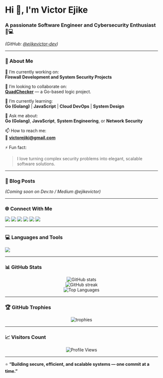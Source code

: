 # Hi 👋, I'm **Victor Ejike**
### A passionate Software Engineer and Cybersecurity Enthusiast 🔐💻  
*(GitHub: [@ejikevictor-dev](https://github.com/ejikevictor-dev))*

---

### 🚀 About Me

🔭 I’m currently working on:  
**Firewall Development and System Security Projects**

👯 I’m looking to collaborate on:  
**[QuadChecker](https://github.com/victorejike/quadchecker)** — a Go-based logic project.

🌱 I’m currently learning:  
**Go (Golang)** | **JavaScript** | **Cloud DevOps** | **System Design**

💬 Ask me about:  
**Go (Golang)**, **JavaScript**, **System Engineering**, or **Network Security**

📫 How to reach me:  
📧 **victorejiki@gmail.com**

⚡ Fun fact:  
> I love turning complex security problems into elegant, scalable software solutions.

---

### 📝 Blog Posts
_(Coming soon on Dev.to / Medium @ejikevictor)_

---

### 🌐 Connect With Me

<p align="left">
<a href="https://github.com/ejikevictor-dev" target="_blank"><img src="https://img.shields.io/badge/GitHub-100000?style=for-the-badge&logo=github&logoColor=white"/></a>
<a href="https://twitter.com/ejike_codes" target="_blank"><img src="https://img.shields.io/badge/Twitter-1DA1F2?style=for-the-badge&logo=twitter&logoColor=white"/></a>
<a href="https://linkedin.com/in/ejike-victor" target="_blank"><img src="https://img.shields.io/badge/LinkedIn-0077B5?style=for-the-badge&logo=linkedin&logoColor=white"/></a>
<a href="https://medium.com/@ejikevictor" target="_blank"><img src="https://img.shields.io/badge/Medium-12100E?style=for-the-badge&logo=medium&logoColor=white"/></a>
<a href="https://hashnode.com/@ejikevictor" target="_blank"><img src="https://img.shields.io/badge/Hashnode-2962FF?style=for-the-badge&logo=hashnode&logoColor=white"/></a>
<a href="https://instagram.com/ejike.codes" target="_blank"><img src="https://img.shields.io/badge/Instagram-E4405F?style=for-the-badge&logo=instagram&logoColor=white"/></a>
</p>

---

### 💻 Languages and Tools

<p align="left">
<img src="https://skillicons.dev/icons?i=go,python,js,react,nodejs,html,css,linux,git,github,docker,aws,azure,postgresql,mysql,bash,vscode,figma" />
</p>

---

### 📊 GitHub Stats

<p align="center">
  <img src="https://github-readme-stats.vercel.app/api?username=victorejike&show_icons=true&theme=tokyonight" alt="GitHub stats" />
  <br/>
  <img src="https://github-readme-streak-stats.herokuapp.com/?user=victorejike&theme=tokyonight" alt="GitHub streak" />
  <br/>
  <img src="https://github-readme-stats.vercel.app/api/top-langs/?username=victorejike&layout=compact&theme=tokyonight" alt="Top Languages" />
</p>

---

### 🏆 GitHub Trophies
<p align="center">
  <img src="https://github-profile-trophy.vercel.app/?username=victorejike&theme=onestar&margin-w=10" alt="trophies"/>
</p>

---

### 📈 Visitors Count
<p align="center">
  <img src="https://komarev.com/ghpvc/?username=victorejike&style=for-the-badge&color=blue" alt="Profile Views"/>
</p>

---

⭐ **“Building secure, efficient, and scalable systems — one commit at a time.”**
